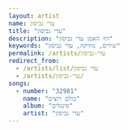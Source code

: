 ```yaml
---
layout: artist
name: עדי גביסון
title: "עדי גביסון"
description: "דף האמן עדי גביסון"
keywords: "שירים, מוזיקה, עדי גביסון"
permalink: /artists/עדי-גביסון
redirect_from:
  - /artists/list/עדי גביסון
  - /artists/עדי-גביסון/
songs:
  - number: "32981"
    name: "כולם רוצים"
    album: "סינגלים"
    artist: "עדי גביסון"
---
```

